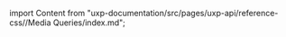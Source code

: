 
import Content from "uxp-documentation/src/pages/uxp-api/reference-css//Media Queries/index.md";

<Content query="product=xd"/>
